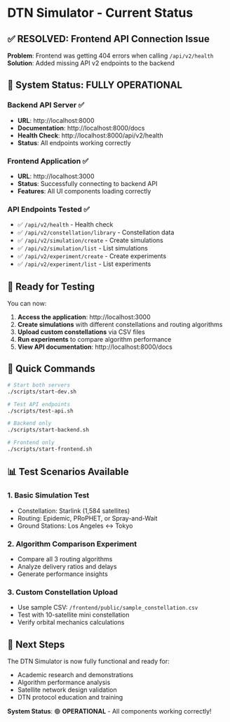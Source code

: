# DTN Simulator - Current Status

## ✅ **RESOLVED: Frontend API Connection Issue**

**Problem**: Frontend was getting 404 errors when calling `/api/v2/health`
**Solution**: Added missing API v2 endpoints to the backend

## 🚀 **System Status: FULLY OPERATIONAL**

### Backend API Server ✅
- **URL**: http://localhost:8000
- **Documentation**: http://localhost:8000/docs
- **Health Check**: http://localhost:8000/api/v2/health
- **Status**: All endpoints working correctly

### Frontend Application ✅  
- **URL**: http://localhost:3000
- **Status**: Successfully connecting to backend API
- **Features**: All UI components loading correctly

### API Endpoints Tested ✅
- ✅ `/api/v2/health` - Health check
- ✅ `/api/v2/constellation/library` - Constellation data
- ✅ `/api/v2/simulation/create` - Create simulations
- ✅ `/api/v2/simulation/list` - List simulations
- ✅ `/api/v2/experiment/create` - Create experiments
- ✅ `/api/v2/experiment/list` - List experiments

## 🧪 **Ready for Testing**

You can now:

1. **Access the application**: http://localhost:3000
2. **Create simulations** with different constellations and routing algorithms
3. **Upload custom constellations** via CSV files
4. **Run experiments** to compare algorithm performance
5. **View API documentation**: http://localhost:8000/docs

## 🔧 **Quick Commands**

```bash
# Start both servers
./scripts/start-dev.sh

# Test API endpoints
./scripts/test-api.sh

# Backend only
./scripts/start-backend.sh

# Frontend only  
./scripts/start-frontend.sh
```

## 📊 **Test Scenarios Available**

### 1. Basic Simulation Test
- Constellation: Starlink (1,584 satellites)
- Routing: Epidemic, PRoPHET, or Spray-and-Wait
- Ground Stations: Los Angeles ↔ Tokyo

### 2. Algorithm Comparison Experiment
- Compare all 3 routing algorithms
- Analyze delivery ratios and delays
- Generate performance insights

### 3. Custom Constellation Upload
- Use sample CSV: `/frontend/public/sample_constellation.csv`
- Test with 10-satellite mini constellation
- Verify orbital mechanics calculations

## 🎯 **Next Steps**

The DTN Simulator is now fully functional and ready for:
- Academic research and demonstrations
- Algorithm performance analysis
- Satellite network design validation
- DTN protocol education and training

**System Status**: 🟢 **OPERATIONAL** - All components working correctly!